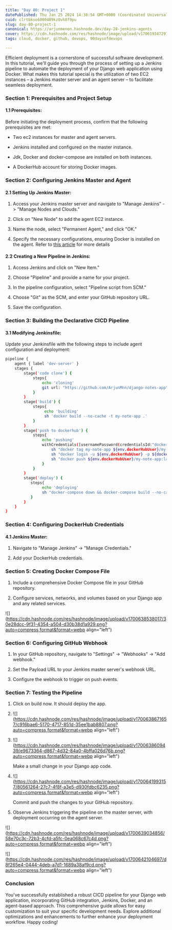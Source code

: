 ```yaml
---
title: "Day 80: Project 1"
datePublished: Thu Jan 25 2024 14:38:54 GMT+0000 (Coordinated Universal Time)
cuid: clrtbkso6000409kz0vh8f9pu
slug: day-80-project-1
canonical: https://arjunmenon.hashnode.dev/day-28-jenkins-agents
cover: https://cdn.hashnode.com/res/hashnode/image/upload/v1706193472971/138049e8-97c8-4463-8ccb-fec9c8cba3dc.png
tags: cloud, docker, github, devops, 90daysofdevops

---
```


Efficient deployment is a cornerstone of successful software development. In this tutorial, we'll guide you through the process of setting up a Jenkins pipeline to automate the deployment of your Django web application using Docker. What makes this tutorial special is the utilization of two EC2 instances – a Jenkins master server and an agent server – to facilitate seamless deployment.

### Section 1: Prerequisites and Project Setup

#### 1.1 Prerequisites:

Before initiating the deployment process, confirm that the following prerequisites are met:

* Two ec2 instances for master and agent servers.
    
* Jenkins installed and configured on the master instance.
    
* Jdk, Docker and docker-compose are installed on both instances.
    
* A DockerHub account for storing Docker images.
    

### Section 2: Configuring Jenkins Master and Agent

#### 2.1 Setting Up Jenkins Master:

1. Access your Jenkins master server and navigate to "Manage Jenkins" -&gt; "Manage Nodes and Clouds."
    
2. Click on "New Node" to add the agent EC2 instance.
    
3. Name the node, select "Permanent Agent," and click "OK."
    
4. Specify the necessary configurations, ensuring Docker is installed on the agent. Refer to [this article](https://arjunmenon.hashnode.dev/day-28-jenkins-agents) for more details
    

#### 2.2 Creating a New Pipeline in Jenkins:

1. Access Jenkins and click on "New Item."
    
2. Choose "Pipeline" and provide a name for your project.
    
3. In the pipeline configuration, select "Pipeline script from SCM."
    
4. Choose "Git" as the SCM, and enter your GitHub repository URL.
    
5. Save the configuration.
    

### Section 3: Building the Declarative CICD Pipeline

#### 3.1 Modifying Jenkinsfile:

Update your Jenkinsfile with the following steps to include agent configuration and deployment:

```bash
pipeline {
    agent { label 'dev-server' }
    stages {
        stage('code clone') {
            steps{
                echo 'cloning'
                git url: "https://github.com/ArjunMnn/django-notes-app", branch: "main"
            }
        }
        stage('build') {
            steps{
                 echo 'building'
                 sh 'docker build --no-cache -t my-note-app .'
            }
        }
        stage('push to dockerhub') {
            steps{
                echo 'pushing'
                withCredentials([usernamePassword(credentialsId:"dockerHub",passwordVariable:"dockerHubPass",usernameVariable:"dockerHubUser")]){
                    sh "docker tag my-note-app ${env.dockerHubUser}/my-note-app:latest"
                    sh "docker login -u ${env.dockerHubUser} -p ${dockerHubPass}"
                    sh "docker push ${env.dockerHubUser}/my-note-app:latest"
                }
            }
        }
        stage('deploy') {
           steps{
                echo 'deploying'
                sh "docker-compose down && docker-compose build --no-cache && docker-compose up -d --build"
           }
        }
    }
}
```

### Section 4: Configuring DockerHub Credentials

#### 4.1 Jenkins Master:

1. Navigate to "Manage Jenkins" -&gt; "Manage Credentials."
    
2. Add your DockerHub credentials.
    

### Section 5: Creating Docker Compose File

1. Include a comprehensive Docker Compose file in your GitHub repository.
    
2. Configure services, networks, and volumes based on your Django app and any related services.
    

![](https://cdn.hashnode.com/res/hashnode/image/upload/v1700638538017/30e28dcc-9f31-4354-a504-d30b38d1a929.png?auto=compress,format&format=webp align="left")

### Section 6: Configuring GitHub Webhook

1. In your GitHub repository, navigate to "Settings" -&gt; "Webhooks" -&gt; "Add webhook."
    
2. Set the Payload URL to your Jenkins master server's webhook URL.
    
3. Configure the webhook to trigger on push events.
    

### Section 7: Testing the Pipeline

1. Click on build now. It should deploy the app.
    
2. ![](https://cdn.hashnode.com/res/hashnode/image/upload/v1700638671657/c916bae6-5170-4717-851d-35ee1bab8807.png?auto=compress,format&format=webp align="left")
    
3. ![](https://cdn.hashnode.com/res/hashnode/image/upload/v1700638609439/e9673364-d867-4d32-84a0-4bffa026d76b.png?auto=compress,format&format=webp align="left")
    
    Make a small change in your Django app code.
    
4. ![](https://cdn.hashnode.com/res/hashnode/image/upload/v1700641993157/80561264-27c7-4f8f-a3e5-d930fdbc6235.png?auto=compress,format&format=webp align="left")
    
    Commit and push the changes to your GitHub repository.
    
5. Observe Jenkins triggering the pipeline on the master server, with deployment occurring on the agent server.
    

![](https://cdn.hashnode.com/res/hashnode/image/upload/v1700639034856/58e70c3c-72b3-4cfd-a5fc-0ea068c67c4d.png?auto=compress,format&format=webp align="left")

![](https://cdn.hashnode.com/res/hashnode/image/upload/v1700642104697/d8f265e4-0444-4deb-a7d1-1689a38af9cd.png?auto=compress,format&format=webp align="left")

### Conclusion

You've successfully established a robust CICD pipeline for your Django web application, incorporating GitHub integration, Jenkins, Docker, and an agent-based approach. This comprehensive guide allows for easy customization to suit your specific development needs. Explore additional optimizations and enhancements to further enhance your deployment workflow. Happy coding!